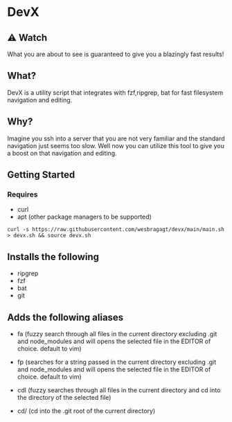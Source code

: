 # DevX

## ⚠️ Watch

What you are about to see is guaranteed to give you a blazingly fast results!

## What?

DevX is a utility script that integrates with fzf,ripgrep, bat for fast filesystem navigation and editing.

## Why?

Imagine you ssh into a server that you are not very familiar and the standard navigation just seems too slow. Well now you can utilize this tool to give you a boost on that navigation and editing.

## Getting Started

### Requires

- curl
- apt (other package managers to be supported)

```
curl -s https://raw.githubusercontent.com/wesbragagt/devx/main/main.sh > devx.sh && source devx.sh
```

## Installs the following

- ripgrep
- fzf
- bat
- git

## Adds the following aliases

- fa (fuzzy search through all files in the current directory excluding .git and node_modules and will opens the selected file in the EDITOR of choice. default to vim)
  <TBD example giph>

- fp (searches for a string passed in the current directory excluding .git and node_modules and will opens the selected file in the EDITOR of choice. default to vim)
  <TBD example giph>

- cdl (fuzzy searches through all files in the current directory and cd into the directory of the selected file)
  <TBD example giph>

- cd/ (cd into the .git root of the current directory)
  <TBD example giph>
